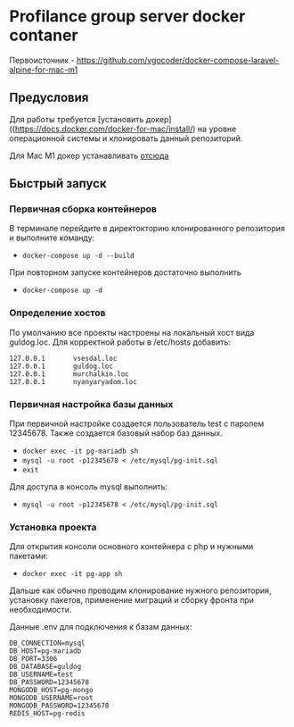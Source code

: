 # Profilance group server docker contaner

Первоисточник - https://github.com/vgocoder/docker-compose-laravel-alpine-for-mac-m1

## **Предусловия**

Для работы требуется [установить докер]((https://docs.docker.com/docker-for-mac/install/) на уровне операционной системы и клонировать данный репозиторий.

Для Mac M1 докер устанавливать [отсюда](https://docs.docker.com/docker-for-mac/apple-m1/)

## **Быстрый запуск**

### Первичная сборка контейнеров

В терминале перейдите в директокторию клонированного репозитория и выполните команду:

- `docker-compose up -d --build`

При повторном запуске контейнеров достаточно выполнить

- `docker-compose up -d` 

### Определение хостов

По умолчанию все проекты настроены на локальный хост вида guldog.loc. Для корректной работы в /etc/hosts добавить:
```
127.0.0.1       vsesdal.loc
127.0.0.1       guldog.loc
127.0.0.1       murchalkin.loc
127.0.0.1       nyanyaryadom.loc
```

### Первичная настройка базы данных

При первичной настройке создается пользователь test с паролем 12345678. Также создается базовый набор баз данных.

- `docker exec -it pg-mariadb sh` 
- `mysql -u root -p12345678 < /etc/mysql/pg-init.sql`
- `exit`

Для доступа в консоль mysql выполнить:
- `mysql -u root -p12345678 < /etc/mysql/pg-init.sql`

### Установка проекта

Для открытия консоли основного контейнера с php и нужными пакетами:
- `docker exec -it pg-app sh` 

Дальше как обычно проводим клонирование нужного репозитория, установку пакетов, применение миграций и сборку фронта при необходимости. 

Данные .env для подключения к базам данных:
```
DB_CONNECTION=mysql
DB_HOST=pg-mariadb
DB_PORT=3306
DB_DATABASE=guldog
DB_USERNAME=test
DB_PASSWORD=12345678
MONGODB_HOST=pg-mongo
MONGODB_USERNAME=root
MONGODB_PASSWORD=12345678
REDIS_HOST=pg-redis
```